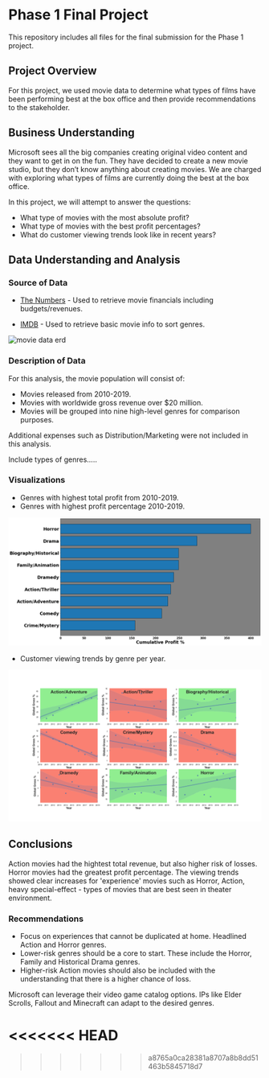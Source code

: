 # Phase 1 Final Project

This repository includes all files for the final submission for the Phase 1 project.

## Project Overview

For this project, we used movie data to determine what types of films have been performing best at the box office and then provide recommendations to the stakeholder.

## Business Understanding

Microsoft sees all the big companies creating original video content and they want to get in on the fun. They have decided to create a new movie studio, but they don’t know anything about creating movies. We are charged with exploring what types of films are currently doing the best at the box office. 

In this project, we will attempt to answer the questions:

* What type of movies with the most absolute profit?
* What type of movies with the best profit percentages?
* What do customer viewing trends look like in recent years?

## Data Understanding and Analysis

### Source of Data

* [The Numbers](https://www.the-numbers.com/) - Used to retrieve movie financials including budgets/revenues.

* [IMDB](https://www.imdb.com/) - Used to retrieve basic movie info to sort genres.

![movie data erd](https://raw.githubusercontent.com/learn-co-curriculum/dsc-phase-1-project-v2-4/master/movie_data_erd.jpeg)

### Description of Data

For this analysis, the movie population will consist of:

* Movies released from 2010-2019.
* Movies with worldwide gross revenue over $20 million.
* Movies will be grouped into nine high-level genres for comparison purposes. 

Additional expenses such as Distribution/Marketing were not included in this analysis.

Include types of genres.....

### Visualizations

* Genres with highest total profit from 2010-2019.
* Genres with highest profit percentage 2010-2019.

![viewing_trends](https://github.com/manotee/dsc-phase-1-project-v2-4/blob/master/hbar%20chart.png)

* Customer viewing trends by genre per year. 

![viewing_trends](https://github.com/manotee/dsc-phase-1-project-v2-4/blob/master/viewing_trends.png)
         
## Conclusions

Action movies had the hightest total revenue, but also higher risk of losses. Horror movies had the greatest profit percentage. The viewing trends showed clear increases for 'experience' movies such as Horror, Action, heavy special-effect - types of movies that are best seen in theater environment.

### Recommendations

* Focus on experiences that cannot be duplicated at home. Headlined Action and Horror genres.
* Lower-risk genres should be a core to start. These include the Horror, Family and Historical Drama genres.
* Higher-risk Action movies should also be included with the understanding that there is a higher chance of loss.

Microsoft can leverage their video game catalog options. IPs like Elder Scrolls, Fallout and Minecraft can adapt to the desired genres.

<<<<<<< HEAD
=======

>>>>>>> a8765a0ca28381a8707a8b8dd51463b5845718d7
